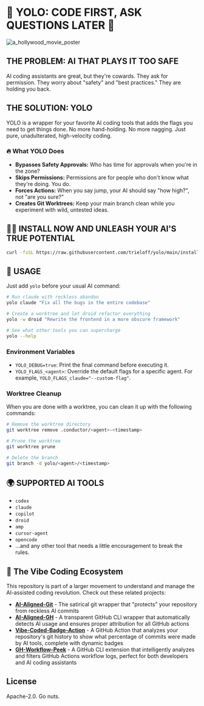 # 🚀 YOLO: CODE FIRST, ASK QUESTIONS LATER 🚀

![a_hollywood_movie_poster](https://github.com/user-attachments/assets/e3d0e1e8-0b9a-4f7e-9b6a-6e4e8e1e8e1e)

## THE PROBLEM: AI THAT PLAYS IT TOO SAFE

AI coding assistants are great, but they're cowards. They ask for permission. They worry about "safety" and "best practices." They are holding you back.

## THE SOLUTION: YOLO

YOLO is a wrapper for your favorite AI coding tools that adds the flags you need to get things done. No more hand-holding. No more nagging. Just pure, unadulterated, high-velocity coding.

### 🔥 What YOLO Does

- **Bypasses Safety Approvals:** Who has time for approvals when you're in the zone?
- **Skips Permissions:** Permissions are for people who don't know what they're doing. You do.
- **Forces Actions:** When you say jump, your AI should say "how high?", not "are you sure?"
- **Creates Git Worktrees:** Keep your main branch clean while you experiment with wild, untested ideas.

## 🏃‍♂️ INSTALL NOW AND UNLEASH YOUR AI'S TRUE POTENTIAL

```bash
curl -fsSL https://raw.githubusercontent.com/trieloff/yolo/main/install.sh | sh
```

## 📖 USAGE

Just add `yolo` before your usual AI command:

```bash
# Run claude with reckless abandon
yolo claude "Fix all the bugs in the entire codebase"

# Create a worktree and let droid refactor everything
yolo -w droid "Rewrite the frontend in a more obscure framework"

# See what other tools you can supercharge
yolo --help
```

### Environment Variables

- `YOLO_DEBUG=true`: Print the final command before executing it.
- `YOLO_FLAGS_<agent>`: Override the default flags for a specific agent. For example, `YOLO_FLAGS_claude="--custom-flag"`.

### Worktree Cleanup

When you are done with a worktree, you can clean it up with the following commands:

```bash
# Remove the worktree directory
git worktree remove .conductor/<agent>-<timestamp>

# Prune the worktree
git worktree prune

# Delete the branch
git branch -d yolo/<agent>/<timestamp>
```

## 🌍 SUPPORTED AI TOOLS

- `codex`
- `claude`
- `copilot`
- `droid`
- `amp`
- `cursor-agent`
- `opencode`
- ...and any other tool that needs a little encouragement to break the rules.

## 🔗 The Vibe Coding Ecosystem

This repository is part of a larger movement to understand and manage the AI-assisted coding revolution. Check out these related projects:

- **[AI-Aligned-Git](https://github.com/trieloff/ai-aligned-git)** - The satirical git wrapper that "protects" your repository from reckless AI commits
- **[AI-Aligned-GH](https://github.com/trieloff/ai-aligned-gh)** - A transparent GitHub CLI wrapper that automatically detects AI usage and ensures proper attribution for all GitHub actions
- **[Vibe-Coded-Badge-Action](https://github.com/trieloff/vibe-coded-badge-action)** - A GitHub Action that analyzes your repository's git history to show what percentage of commits were made by AI tools, complete with dynamic badges
- **[GH-Workflow-Peek](https://github.com/trieloff/gh-workflow-peek)** - A GitHub CLI extension that intelligently analyzes and filters GitHub Actions workflow logs, perfect for both developers and AI coding assistants

## License

Apache-2.0. Go nuts.
